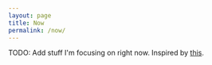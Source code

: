 ```yaml
---
layout: page
title: Now
permalink: /now/
---
```


TODO: Add stuff I'm focusing on right now. Inspired by [this](https://sivers.org/nowff).
